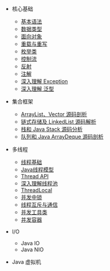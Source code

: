 
- 核心基础
  - [基本语法]()
  - [数据类型]()
  - [面向对象]()
  - [重载与重写]()
  - [枚举类]()
  - [控制流]()
  - [反射]()
  - [注解]()
  - [深入理解 Exception]()
  - [深入理解 泛型]()

- 集合框架

  - [ArrayList、Vector 源码剖析](mks/collections/ArrayListAndVector.md)
  - [链式存储及 LinkedList 源码解析](mks/collections/LinkedList.md)
  - [栈和 Java Stack 源码分析](mks/collections/JavaStack.md)
  - [队列和 Java ArrayDeque 源码剖析](mks/collections/QueueAndJavaArrayQueue.md)

- 多线程
  - [线程基础]()
  - [Java线程模型]()
  - [Thread API]()
  - [深入理解线程池]()
  - [ThreadLocal]()
  - [并发中锁]()
  - [线程互斥与通信]()
  - [并发工具类]()
  - [并发容器]()

- I/O
  - Java IO
  - Java NIO

- Java 虚拟机

